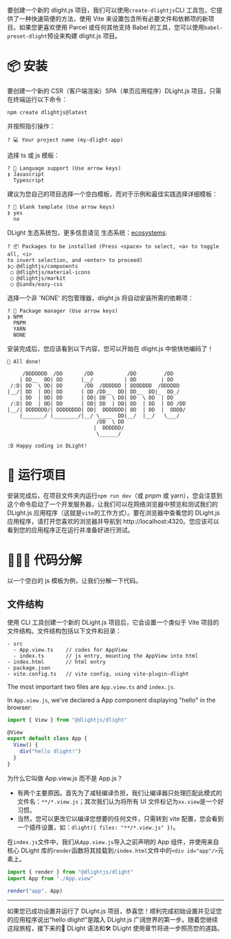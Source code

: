 要创建一个新的 dlight.js 项目，我们可以使用`create-dlightjs`CLI 工具包，它提供了一种快速简便的方法，使用 Vite 来设置包含所有必要文件和依赖项的新项目。如果您更喜欢使用 Parcel 或任何其他支持 Babel 的工具，您可以使用`babel-preset-dlight`预设来构建 dlight.js 项目。

# 📦 安装
要创建一个新的 CSR（客户端渲染）SPA（单页应用程序）DLight.js 项目，只需在终端运行以下命令：
```shell
npm create dlightjs@latest
```
并按照指引操作：
```shell
? 💻 Your project name (my-dlight-app)
```
选择 ts 或 js 模板：
```shell
? 🥑 Language support (Use arrow keys)
❯ Javascript
  Typescript
```
建议为您自己的项目选择一个空白模板，而对于示例和最佳实践选择详细模板：
```shell
? 📃 blank template (Use arrow keys)
❯ yes
  no
```
DLight 生态系统包，更多信息请见 生态系统：[ecosystems](/ecosystems):
```shell
? 📦 Packages to be installed (Press <space> to select, <a> to toggle all, <i>
to invert selection, and <enter> to proceed)
❯◯ @dlightjs/components
 ◯ @dlightjs/material-icons
 ◯ @dlightjs/markit
 ◯ @iandx/easy-css
```
选择一个非 'NONE' 的包管理器，dlight.js 将自动安装所需的依赖项：
```shell
? 🍲 Package manager (Use arrow keys)
❯ NPM
  PNPM
  YARN
  NONE
```
安装完成后，您应该看到以下内容，您可以开始在 dlight.js 中愉快地编码了！
``` shell
🎉 All done!

     /DDDDDDD  /DD       /DD           /DD         /DD    
    | DD__  DD| DD      |__/          | DD        | DD    
 /:D| DD  \ DD| DD       /DD  /DDDDDD | DDDDDDD  /DDDDDD  
|__/| DD  | DD| DD      | DD /DD__  DD| DD__  DD|_  DD_/  
    | DD  | DD| DD      | DD| DD  \ DD| DD  \ DD  | DD    
 /:D| DD  | DD| DD      | DD| DD  | DD| DD  | DD  | DD /DD
|__/| DDDDDDD/| DDDDDDDD| DD|  DDDDDDD| DD  | DD  |  DDDD/
    |_______/ |________/|__/ \____  DD|__/  |__/   \___/  
                             /DD  \ DD                    
                            |  DDDDDD/ 
                             \______/                                               

:D Happy coding in DLight!
```

# 🚀 运行项目
安装完成后，在项目文件夹内运行`npm run dev`（或 pnpm 或 yarn），您会注意到这个命令启动了一个开发服务器，让我们可以在网络浏览器中预览和测试我们的 DLight.js 应用程序（这就是`vite`的工作方式）。要在浏览器中查看您的 DLight.js 应用程序，请打开您喜欢的浏览器并导航到 http://localhost:4320。您应该可以看到您的应用程序正在运行并准备好进行测试。

# 👨🏻‍💻 代码分解
以一个空白的 js 模板为例，让我们分解一下代码。
## 文件结构
使用 CLI 工具创建一个新的 DLight.js 项目后，它会设置一个类似于 Vite 项目的文件结构。文件结构包括以下文件和目录：
```text
- src
  - App.view.ts    // codes for AppView
  - index.ts       // js entry, mounting the AppView into html
- index.html       // html entry
- package.json
- vite.config.ts   // vite config, using vite-plugin-dlight
```
The most important two files are `App.view.ts` and `index.js`.

In `App.view.js`, we've declared a App component displaying "hello" in the browser:
```js [src/App.view.js]
import { View } from "@dlightjs/dlight"

@View
export default class App {
  View() {
    div("hello dlight!")
  }
}
```
为什么它叫做 App.view.js 而不是 App.js？
* 有两个主要原因。首先为了减轻编译负担，我们让编译器只处理匹配此模式的文件名：`**/*.view.js`；其次我们认为将所有 UI 文件标记为`xx.view`是一个好习惯。 
* 当然，您可以更改它以编译您想要的任何文件，只需转到 vite 配置，您会看到一个插件设置，如：`dlight({ files: "**/*.view.js" })`。

在`index.js`文件中，我们从`App.view.js`导入之前声明的 App 组件，并使用来自核心 DLight 库的`render`函数将其挂载到`/index.html`文件中的`<div id="app"/>`元素上。
```js [src/index.js]
import { render } from "@dlightjs/dlight"
import App from "./App.view"

render("app", App)
```

---
如果您已成功设置并运行了 DLight.js 项目，恭喜您！顺利完成初始设置并见证您的应用程序说出“hello dlight!”是踏入 DLight.js 广阔世界的第一步。随着您继续这段旅程，接下来的🧩 DLight 语法和🛠 DLight 使用章节将进一步照亮您的道路。
